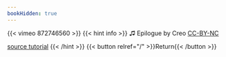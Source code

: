 ```yaml
---
bookHidden: true
---
```


{{< vimeo 872746560 >}}
{{< hint info >}}
♫ Epilogue by Creo [CC-BY-NC](https://freemusicarchive.org/music/Creo/single/Epilogue_1849/)

[source tutorial](https://youtu.be/jzjnbE_McpM?si=RyId-XCcVI9Jhywi)
{{< /hint >}}
{{< button relref="/" >}}Return{{< /button >}}
